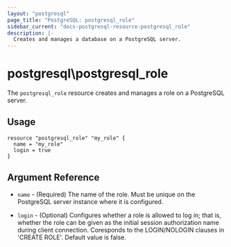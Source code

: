 ```yaml
---
layout: "postgresql"
page_title: "PostgreSQL: postgresql_role"
sidebar_current: "docs-postgresql-resource-postgresql_role"
description: |-
  Creates and manages a database on a PostgreSQL server.
---
```


# postgresql\postgresql_role

The ``postgresql_role`` resource creates and manages a role on a PostgreSQL
server.


## Usage

```
resource "postgresql_role" "my_role" {
  name = "my_role"
  login = true
}

```

## Argument Reference

* `name` - (Required) The name of the role. Must be unique on the PostgreSQL server instance
  where it is configured.

* `login` - (Optional) Configures whether a role is allowed to log in; that is, whether the role can be given as the initial session authorization name during client connection. Coresponds to the LOGIN/NOLOGIN
clauses in 'CREATE ROLE'. Default value is false.